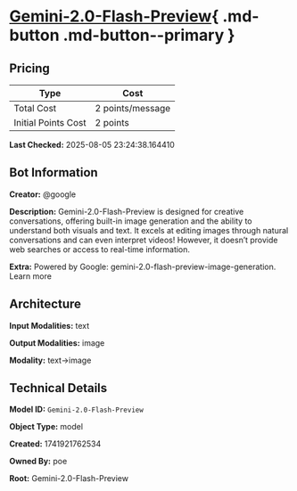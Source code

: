 # [Gemini-2.0-Flash-Preview](https://poe.com/Gemini-2.0-Flash-Preview){ .md-button .md-button--primary }

## Pricing

| Type | Cost |
|------|------|
| Total Cost | 2 points/message |
| Initial Points Cost | 2 points |

**Last Checked:** 2025-08-05 23:24:38.164410


## Bot Information

**Creator:** @google

**Description:** Gemini-2.0-Flash-Preview is designed for creative conversations, offering built-in image generation and the ability to understand both visuals and text. It excels at editing images through natural conversations and can even interpret videos! However, it doesn’t provide web searches or access to real-time information.

**Extra:** Powered by Google: gemini-2.0-flash-preview-image-generation. Learn more


## Architecture

**Input Modalities:** text

**Output Modalities:** image

**Modality:** text->image


## Technical Details

**Model ID:** `Gemini-2.0-Flash-Preview`

**Object Type:** model

**Created:** 1741921762534

**Owned By:** poe

**Root:** Gemini-2.0-Flash-Preview
